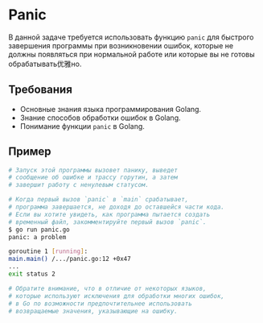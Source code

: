 # Panic

В данной задаче требуется использовать функцию `panic` для быстрого завершения программы при возникновении ошибок, которые не должны появляться при нормальной работе или которые вы не готовы обрабатывать优雅но.

## Требования

- Основные знания языка программирования Golang.
- Знание способов обработки ошибок в Golang.
- Понимание функции `panic` в Golang.

## Пример

```sh
# Запуск этой программы вызовет панику, выведет
# сообщение об ошибке и трассу горутин, а затем
# завершит работу с ненулевым статусом.

# Когда первый вызов `panic` в `main` срабатывает,
# программа завершается, не доходя до оставшейся части кода.
# Если вы хотите увидеть, как программа пытается создать
# временный файл, закомментируйте первый вызов `panic`.
$ go run panic.go
panic: a problem

goroutine 1 [running]:
main.main() /.../panic.go:12 +0x47
...
exit status 2

# Обратите внимание, что в отличие от некоторых языков,
# которые используют исключения для обработки многих ошибок,
# в Go по возможности предпочтительнее использовать
# возвращаемые значения, указывающие на ошибку.
```
